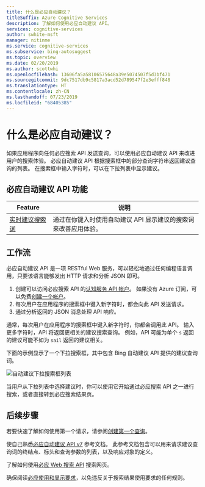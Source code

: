 ```yaml
---
title: 什么是必应自动建议？
titleSuffix: Azure Cognitive Services
description: 了解如何使用必应自动建议 API。
services: cognitive-services
author: swhite-msft
manager: nitinme
ms.service: cognitive-services
ms.subservice: bing-autosuggest
ms.topic: overview
ms.date: 02/20/2019
ms.author: scottwhi
ms.openlocfilehash: 13606fa5a58106575648a39e5074507f5d3bf471
ms.sourcegitcommit: 9dc7517db9c5817a3acd52d789547f2e3efff848
ms.translationtype: HT
ms.contentlocale: zh-CN
ms.lasthandoff: 07/23/2019
ms.locfileid: "68405385"
---
```

# <a name="what-is-bing-autosuggest"></a>什么是必应自动建议？

如果应用程序向任何必应搜索 API 发送查询，可以使用必应自动建议 API 来改进用户的搜索体验。 必应自动建议 API 根据搜索框中的部分查询字符串返回建议查询的列表。 在搜索框中输入字符时，可以在下拉列表中显示建议。

## <a name="bing-autosuggest-api-features"></a>必应自动建议 API 功能

| Feature                                                                                                                                                                                 | 说明                                                                                                                                                            |
|-----------------------------------------------------------------------------------------------------------------------------------------------------------------------------------------|------------------------------------------------------------------------------------------------------------------------------------------------------------------------|
| [实时建议搜索词](concepts/get-suggestions.md) | 通过在你键入时使用自动建议 API 显示建议的搜索词来改善应用体验。 |

## <a name="workflow"></a>工作流

必应自动建议 API 是一项 RESTful Web 服务，可以轻松地通过任何编程语言调用，只要该语言能够发出 HTTP 请求和分析 JSON 即可。 

1. 创建可以访问必应搜索 API 的[认知服务 API 帐户](https://docs.microsoft.com/azure/cognitive-services/cognitive-services-apis-create-account)。 如果没有 Azure 订阅，可以免费[创建一个帐户](https://azure.microsoft.com/try/cognitive-services/?api=bing-web-search-api)。
2. 每次用户在应用程序的搜索框中键入新字符时，都会向此 API 发送请求。
3. 通过分析返回的 JSON 消息处理 API 响应。

通常，每次用户在应用程序的搜索框中键入新字符时，你都会调用此 API。 输入更多字符时，API 将返回更相关的建议搜索查询。 例如，API 可能为单个 `s` 返回的建议可能不如为 `sail` 返回的建议相关。

下面的示例显示了一个下拉搜索框，其中包含 Bing 自动建议 API 提供的建议查询词。

![自动建议下拉搜索框列表](./media/cognitive-services-bing-autosuggest-api/bing-autosuggest-drop-down-list.PNG)

当用户从下拉列表中选择建议时，你可以使用它开始通过必应搜索 API 之一进行搜索，或者直接转到必应搜索结果页。

## <a name="next-steps"></a>后续步骤

若要快速了解如何使用第一个请求，请参阅[创建第一个查询](quickstarts/csharp.md)。

使自己熟悉[必应自动建议 API v7](https://docs.microsoft.com/rest/api/cognitiveservices-bingsearch/bing-autosuggest-api-v7-reference) 参考文档。 此参考文档包含可以用来请求建议查询词的终结点、标头和查询参数的列表，以及响应对象的定义。

了解如何使用[必应 Web 搜索 API](../bing-web-search/search-the-web.md) 搜索网页。

确保阅读[必应使用和显示要求](./useanddisplayrequirements.md)，以免违反关于搜索结果使用要求的任何规则。
